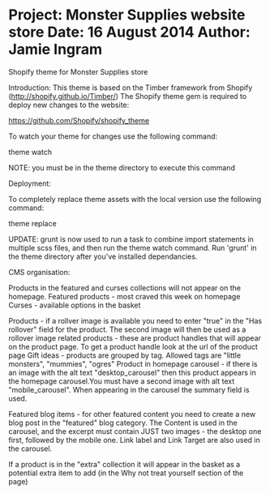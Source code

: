 Project: Monster Supplies website store
Date: 16 August 2014
Author: Jamie Ingram
==

Shopify theme for Monster Supplies store

Introduction:
This theme is based on the Timber framework from Shopify (http://shopify.github.io/Timber/)
The Shopify theme gem is required to deploy new changes to the website:

https://github.com/Shopify/shopify_theme

To watch your theme for changes use the following command:

theme watch

NOTE: you must be in the theme directory to execute this command

Deployment:

To completely replace theme assets with the local version use the following command:

theme replace

UPDATE: grunt is now used to run a task to combine import statements in multiple scss files, and then run the theme watch command.
Run 'grunt' in the theme directory after you've installed dependancies.

CMS organisation:

Products in the featured and curses collections will not appear on the homepage.
Featured products - most craved this week on homepage
Curses - available options in the basket

Products - if a rollver image is available you need to enter "true" in the "Has rollover" field for the product. The second image will then be used as a rollover image
related products - these are product handles that will appear on the product page. To get a product handle look at the url of the product page
Gift ideas - products are grouped by tag. Allowed tags are "little monsters", "mummies", "ogres"
Product in homepage carousel - if there is an image with the alt text "desktop_carousel" then this product appears in the homepage carousel.You must have a second image with alt text "mobile_carousel". When appearing in the carousel the summary field is used.

Featured blog items - for other featured content you need to create a new blog post in the "featured" blog category. The Content is used in the carousel, and the excerpt must contain JUST two images - the desktop one first, followed by the mobile one. Link label and Link Target are also used in the carousel.

If a product is in the  "extra" collection it will appear in the basket as a potential extra item to add (in the Why not treat yourself section of the page)